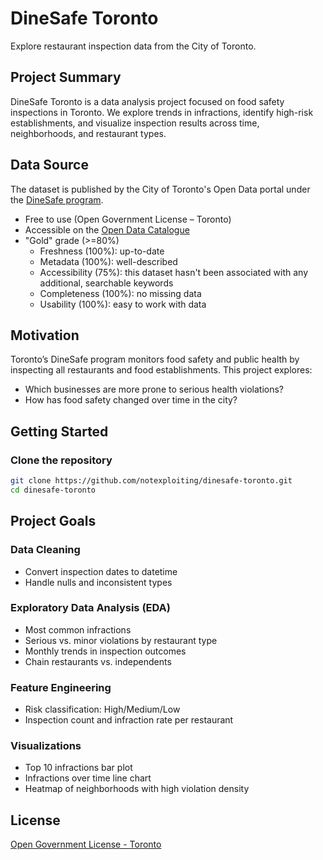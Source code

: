 # DineSafe Toronto
Explore restaurant inspection data from the City of Toronto.

## Project Summary

DineSafe Toronto is a data analysis project focused on food safety inspections in Toronto. We explore trends in infractions, identify high-risk establishments, and visualize inspection results across time, neighborhoods, and restaurant types.

## Data Source

The dataset is published by the City of Toronto's Open Data portal under the [DineSafe program](https://www.toronto.ca/community-people/health-wellness-care/health-inspections/dinesafe/).
* Free to use (Open Government License – Toronto)
* Accessible on the [Open Data Catalogue](https://open.toronto.ca/dataset/dinesafe/)
* "Gold" grade (>=80%)
  * Freshness (100%): up-to-date
  * Metadata (100%): well-described
  * Accessibility (75%): this dataset hasn't been associated with any additional, searchable keywords
  * Completeness (100%): no missing data
  * Usability (100%): easy to work with data

## Motivation
Toronto’s DineSafe program monitors food safety and public health by inspecting all restaurants and food establishments. This project explores:
* Which businesses are more prone to serious health violations?
* How has food safety changed over time in the city?

## Getting Started

### Clone the repository
```bash
git clone https://github.com/notexploiting/dinesafe-toronto.git
cd dinesafe-toronto
```

## Project Goals

### Data Cleaning
* Convert inspection dates to datetime
* Handle nulls and inconsistent types

### Exploratory Data Analysis (EDA)
* Most common infractions
* Serious vs. minor violations by restaurant type
* Monthly trends in inspection outcomes
* Chain restaurants vs. independents

### Feature Engineering
* Risk classification: High/Medium/Low
* Inspection count and infraction rate per restaurant

### Visualizations
* Top 10 infractions bar plot
* Infractions over time line chart
* Heatmap of neighborhoods with high violation density

## License

[Open Government License - Toronto](https://open.toronto.ca/open-data-licence/)
